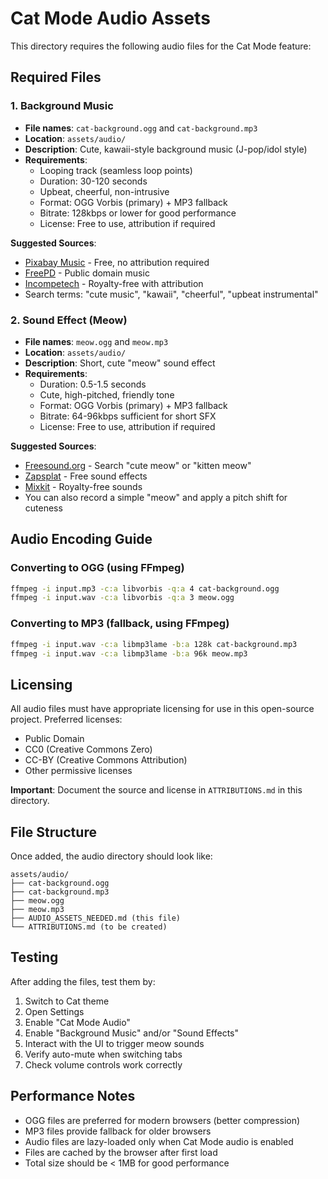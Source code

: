 # Cat Mode Audio Assets

This directory requires the following audio files for the Cat Mode feature:

## Required Files

### 1. Background Music
- **File names**: `cat-background.ogg` and `cat-background.mp3`
- **Location**: `assets/audio/`
- **Description**: Cute, kawaii-style background music (J-pop/idol style)
- **Requirements**:
  - Looping track (seamless loop points)
  - Duration: 30-120 seconds
  - Upbeat, cheerful, non-intrusive
  - Format: OGG Vorbis (primary) + MP3 fallback
  - Bitrate: 128kbps or lower for good performance
  - License: Free to use, attribution if required

**Suggested Sources**:
- [Pixabay Music](https://pixabay.com/music/) - Free, no attribution required
- [FreePD](https://freepd.com/) - Public domain music
- [Incompetech](https://incompetech.com/) - Royalty-free with attribution
- Search terms: "cute music", "kawaii", "cheerful", "upbeat instrumental"

### 2. Sound Effect (Meow)
- **File names**: `meow.ogg` and `meow.mp3`
- **Location**: `assets/audio/`
- **Description**: Short, cute "meow" sound effect
- **Requirements**:
  - Duration: 0.5-1.5 seconds
  - Cute, high-pitched, friendly tone
  - Format: OGG Vorbis (primary) + MP3 fallback
  - Bitrate: 64-96kbps sufficient for short SFX
  - License: Free to use, attribution if required

**Suggested Sources**:
- [Freesound.org](https://freesound.org/) - Search "cute meow" or "kitten meow"
- [Zapsplat](https://www.zapsplat.com/) - Free sound effects
- [Mixkit](https://mixkit.co/free-sound-effects/) - Royalty-free sounds
- You can also record a simple "meow" and apply a pitch shift for cuteness

## Audio Encoding Guide

### Converting to OGG (using FFmpeg)
```bash
ffmpeg -i input.mp3 -c:a libvorbis -q:a 4 cat-background.ogg
ffmpeg -i input.wav -c:a libvorbis -q:a 3 meow.ogg
```

### Converting to MP3 (fallback, using FFmpeg)
```bash
ffmpeg -i input.wav -c:a libmp3lame -b:a 128k cat-background.mp3
ffmpeg -i input.wav -c:a libmp3lame -b:a 96k meow.mp3
```

## Licensing

All audio files must have appropriate licensing for use in this open-source project. Preferred licenses:
- Public Domain
- CC0 (Creative Commons Zero)
- CC-BY (Creative Commons Attribution)
- Other permissive licenses

**Important**: Document the source and license in `ATTRIBUTIONS.md` in this directory.

## File Structure

Once added, the audio directory should look like:
```
assets/audio/
├── cat-background.ogg
├── cat-background.mp3
├── meow.ogg
├── meow.mp3
├── AUDIO_ASSETS_NEEDED.md (this file)
└── ATTRIBUTIONS.md (to be created)
```

## Testing

After adding the files, test them by:
1. Switch to Cat theme
2. Open Settings
3. Enable "Cat Mode Audio"
4. Enable "Background Music" and/or "Sound Effects"
5. Interact with the UI to trigger meow sounds
6. Verify auto-mute when switching tabs
7. Check volume controls work correctly

## Performance Notes

- OGG files are preferred for modern browsers (better compression)
- MP3 files provide fallback for older browsers
- Audio files are lazy-loaded only when Cat Mode audio is enabled
- Files are cached by the browser after first load
- Total size should be < 1MB for good performance
